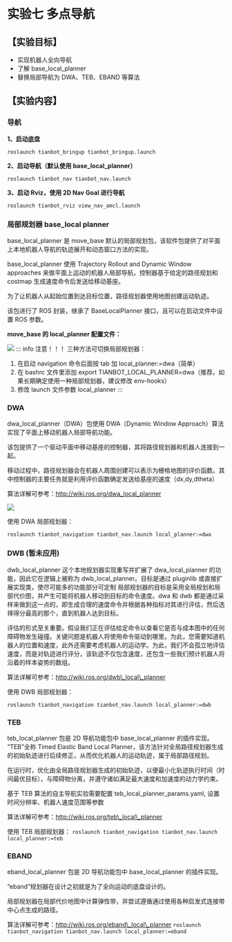 # 实验七 多点导航

## **【实验目标】**
* 实现机器人全向导航
* 了解 base_local_planner
* 替换局部导航为 DWA、TEB、EBAND 等算法

## **【实验内容】**
### **导航**
**1、启动底盘**
```shell
roslaunch tianbot_bringup tianbot_bringup.launch
```
**2、启动导航（默认使用 base_local_planner）**
```shell
roslaunch tianbot_nav tianbot_nav.launch
```
**3、启动 Rviz，使用 2D Nav Goal 进行导航**
```shell
roslaunch tianbot_rviz view_nav_amcl.launch
```
### **局部规划器 base_local planner**
base_local_planner 是 move_base 默认的局部规划包，该软件包提供了对平面上本地机器人导航的轨迹展开和动态窗口方法的实现。

base_local_planner 使用 Trajectory Rollout and Dynamic Window approaches 来做平面上运动的机器人局部导航，控制器基于给定的路径规划和 costmap 生成速度命令后发送给移动基座。

为了让机器人从起始位置到达目标位置，路径规划器使用地图创建运动轨迹。

该包进行了 ROS 封装，继承了 BaseLocalPlanner 接口，且可以在启动文件中设置 ROS 参数。

**move_base 的 local_planner 配置文件：**

![](https://tianbot-pic.oss-cn-beijing.aliyuncs.com/tianbot/202110212124842.webp)
::: info 注意！！！
三种方法可切换局部规划器：
1. 在启动 navigation 命令后面按 tab 加 local_planner:=dwa（简单）
2. 在 bashrc 文件里添加 export TIANBOT_LOCAL_PLANNER=dwa（推荐。如果长期确定使用一种局部规划器，建议修改 env-hooks）
3. 修改 launch 文件参数 local_planner
:::

### **DWA**
dwa\_local\_planner（DWA）包使用 DWA（Dynamic Window Approach）算法实现了平面上移动机器人局部导航功能。

该包提供了一个驱动平面中移动基座的控制器，其将路径规划器和机器人连接到一起。

移动过程中，路径规划器会在机器人周围创建可以表示为栅格地图的评价函数。其中控制器的主要任务就是利用评价函数确定发送给基座的速度（dx,dy,dtheta）

算法详解可参考：http://wiki.ros.org/dwa_local_planner

![](https://tianbot-pic.oss-cn-beijing.aliyuncs.com/tianbot/202110212124553.webp)

使用 DWA 局部规划器：

`roslaunch tianbot_navigation tianbot_nav.launch local_planner:=dwa`

### **DWB (暂未应用)**
dwb_local_planner 这个本地规划器实现重写并扩展了 dwa_local_planner 的功能，因此它在逻辑上被称为 dwb_local_planner。目标是通过 pluginlib 或直接扩展实现类，使尽可能多的功能部分可定制
局部规划器的目标是采用全局规划和局部代价图，并产生可能将机器人移动到目标的命令速度。dwa 和 dwb 都是通过采样来做到这一点的，即生成合理的速度命令并根据各种指标对其进行评估，然后选择得分最高的那个，直到机器人达到目标。

评估的形式至关重要。假设我们正在评估给定命令以查看它是否与成本图中的任何障碍物发生碰撞。关键问题是机器人将使用命令驱动到哪里。为此，您需要知道机器人的位置和速度，此外还需要考虑机器人的运动学。为此，我们不会孤立地评估速度，而是对轨迹进行评分，该轨迹不仅包含速度，还包含一些我们预计机器人将沿着的样本姿势的数组。

算法详解可参考：http://wiki.ros.org/dwb\_local\_planner

使用 DWB 局部规划器：

`roslaunch tianbot_navigation tianbot_nav.launch local_planner:=dwb`

### **TEB**
teb\_local\_planner 包是 2D 导航功能包中 base\_local\_planner 的插件实现。
“TEB”全称 Timed Elastic Band Local Planner，该方法针对全局路径规划器生成的初始轨迹进行后续修正，从而优化机器人的运动轨迹，属于局部路径规划。

在运行时，优化由全局路径规划器生成的初始轨迹，以便最小化轨迹执行时间（时间最优目标），与障碍物分离，并遵守诸如满足最大速度和加速度的动力学约束。

基于 TEB 算法的自主导航实验需要配置 teb_local_planner_params.yaml, 设置时间分辨率、机器人速度范围等参数

算法详解可参考：http://wiki.ros.org/teb\_local\_planner

使用 TEB 局部规划器：
`roslaunch tianbot_navigation tianbot_nav.launch local_planner:=teb`

### **EBAND**
eband\_local\_planner 包是 2D 导航功能包中 base\_local\_planner 的插件实现。

“eband”规划器在设计之初就是为了全向运动的底盘设计的。

局部规划器在局部代价地图中计算弹性带，并尝试遵循通过使用各种启发式连接带中心点生成的路径。

算法详解可参考：http://wiki.ros.org/eband\_local\_planner
`roslaunch tianbot_navigation tianbot_nav.launch local_planner:=eband`
